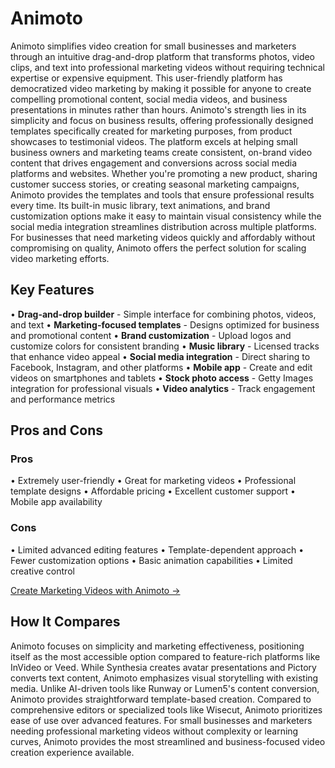 # Animoto

Animoto simplifies video creation for small businesses and marketers through an intuitive drag-and-drop platform that transforms photos, video clips, and text into professional marketing videos without requiring technical expertise or expensive equipment. This user-friendly platform has democratized video marketing by making it possible for anyone to create compelling promotional content, social media videos, and business presentations in minutes rather than hours. Animoto's strength lies in its simplicity and focus on business results, offering professionally designed templates specifically created for marketing purposes, from product showcases to testimonial videos. The platform excels at helping small business owners and marketing teams create consistent, on-brand video content that drives engagement and conversions across social media platforms and websites. Whether you're promoting a new product, sharing customer success stories, or creating seasonal marketing campaigns, Animoto provides the templates and tools that ensure professional results every time. Its built-in music library, text animations, and brand customization options make it easy to maintain visual consistency while the social media integration streamlines distribution across multiple platforms. For businesses that need marketing videos quickly and affordably without compromising on quality, Animoto offers the perfect solution for scaling video marketing efforts.

## Key Features

• **Drag-and-drop builder** - Simple interface for combining photos, videos, and text
• **Marketing-focused templates** - Designs optimized for business and promotional content
• **Brand customization** - Upload logos and customize colors for consistent branding
• **Music library** - Licensed tracks that enhance video appeal
• **Social media integration** - Direct sharing to Facebook, Instagram, and other platforms
• **Mobile app** - Create and edit videos on smartphones and tablets
• **Stock photo access** - Getty Images integration for professional visuals
• **Video analytics** - Track engagement and performance metrics

## Pros and Cons

### Pros
• Extremely user-friendly
• Great for marketing videos
• Professional template designs
• Affordable pricing
• Excellent customer support
• Mobile app availability

### Cons
• Limited advanced editing features
• Template-dependent approach
• Fewer customization options
• Basic animation capabilities
• Limited creative control

[Create Marketing Videos with Animoto →](https://animoto.com)

## How It Compares

Animoto focuses on simplicity and marketing effectiveness, positioning itself as the most accessible option compared to feature-rich platforms like InVideo or Veed. While Synthesia creates avatar presentations and Pictory converts text content, Animoto emphasizes visual storytelling with existing media. Unlike AI-driven tools like Runway or Lumen5's content conversion, Animoto provides straightforward template-based creation. Compared to comprehensive editors or specialized tools like Wisecut, Animoto prioritizes ease of use over advanced features. For small businesses and marketers needing professional marketing videos without complexity or learning curves, Animoto provides the most streamlined and business-focused video creation experience available.